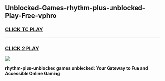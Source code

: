 
## Unblocked-Games-rhythm-plus-unblocked-Play-Free-vphro
<h3>
<a href="https://premium76.site?title=rhythm-plus-unblocked&ref=19M">CLICK TO PLAY</a></h3>
<hr>

<h3>
<a href="https://premium76.site?title=rhythm-plus-unblocked&ref=19M">CLICK 2 PLAY</a>
  
</h3>

<a href="https://premium76.site?title=rhythm-plus-unblocked&ref=19M"><img src="https://clearcache.store/games.png"></a>


**rhythm-plus-unblocked games unblocked: Your Gateway to Fun and Accessible Online Gaming**
